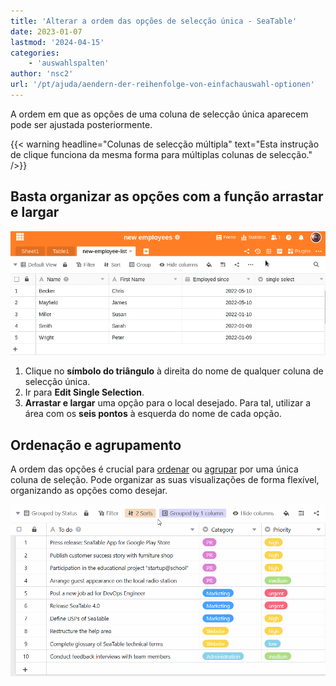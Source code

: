```yaml
---
title: 'Alterar a ordem das opções de selecção única - SeaTable'
date: 2023-01-07
lastmod: '2024-04-15'
categories:
    - 'auswahlspalten'
author: 'nsc2'
url: '/pt/ajuda/aendern-der-reihenfolge-von-einfachauswahl-optionen'
---
```


A ordem em que as opções de uma coluna de selecção única aparecem pode ser ajustada posteriormente.

{{< warning  headline="Colunas de selecção múltipla"  text="Esta instrução de clique funciona da mesma forma para múltiplas colunas de selecção." />}}

## Basta organizar as opções com a função arrastar e largar

![Alterar a ordem das opções de seleção individuais](images/change-the-order-of-single-select-options.gif)

1. Clique no **símbolo do triângulo** à direita do nome de qualquer coluna de selecção única.
2. Ir para **Edit Single Selection**.
3. **Arrastar e largar** uma opção para o local desejado. Para tal, utilizar a área com os **seis pontos** à esquerda do nome de cada opção.

## Ordenação e agrupamento

A ordem das opções é crucial para [ordenar](https://seatable.io/pt/docs/ansichtsoptionen/sortieren-von-eintraegen-in-einer-ansicht/) ou [agrupar](https://seatable.io/pt/docs/ansichtsoptionen/gruppieren-von-eintraegen-in-einer-ansicht/) por uma única coluna de seleção. Pode organizar as suas visualizações de forma flexível, organizando as opções como desejar.

![Alterar a ordenação de uma coluna de seleção única](images/Sortierung-einer-Einfachauswahl-Spalte-aendern.gif)
